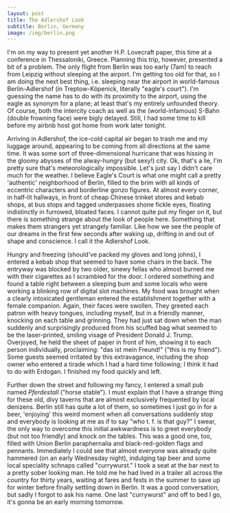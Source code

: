 ```yaml
---
layout: post
title: The Adlershof Look
subtitle: Berlin, Germany
image: /img/berlin.png
---
```


I'm on my way to present yet another H.P. Lovecraft paper, this time at a conference in Thessaloniki, Greece. Planning this trip, however, presented a bit of a problem. The only flight from Berlin was too early (7am) to reach from Leipzig without sleeping at the airport. I'm getting too old for that, so I am doing the next best thing, i.e. sleeping near the airport in world-famous Berlin-Adlershof (in Treptow-Köpenick, literally "eagle's court"). I'm guessing the name has to do with its proximity to the airport, using the eagle as synonym for a plane; at least that's my entirely unfounded theory. Of course, both the intercity coach as well as the (world-infamous) S-Bahn (double frowning face) were bigly delayed. Still, I had some time to kill before my airbnb host got home from work later tonight.

Arriving in Adlershof, the ice-cold capital air began to trash me and my luggage around, appearing to be coming from all directions at the same time. It was some sort of three-dimensional hurricane that was hissing in the gloomy abysses of the alway-hungry (but sexy!) city. Ok, that's a lie, I'm pretty sure that's meteorologically impossible. Let's just say I didn't care much for the weather. I believe Eagle's Court is what one might call a pretty 'authentic' neighborhood of Berlin, filled to the brim with all kinds of eccentric characters and borderline gonzo figures. At almost every corner, in half-lit hallways, in front of cheap Chinese trinket stores and kebab shops, at bus stops and tagged underpasses shone fickle eyes, floating indistinctly in furrowed, bloated faces. I cannot quite put my finger on it, but there is something strange about the look of people here. Something that makes them strangers yet strangely familiar. Like how we see the people of our dreams in the first few seconds after waking up, drifting in and out of shape and conscience. I call it the Adlershof Look.

Hungry and freezing (should've packed my gloves and long johns), I entered a kebab shop that seemed to have some chairs in the back. The entryway was blocked by two older, sinewy fellas who almost burned me with their cigarettes as I scrambled for the door. I ordered something and found a table right between a sleeping bum and some locals who were working a blinking row of digital slot machines. My food was brought when a clearly intoxicated gentleman entered the establishment together with a female companion. Again, their faces were swollen. They greeted each patron with heavy tongues, including myself, but in a friendly manner, knocking on each table and grinning. They had just sat down when the man suddenly and surprisingly produced from his scuffed bag what seemed to be the laser-printed, smiling visage of President Donald J. Trump. Overjoyed, he held the sheet of paper in front of him, showing it to each person individually, proclaiming: "das ist mein Freund!" ("this is my friend"). Some guests seemed irritated by this extravagance, including the shop owner who entered a tirade which I had a hard time following; I think it had to do with Erdogan. I finished my food quickly and left.

Further down the street and following my fancy, I entered a small pub named *Pferdestall* ("horse stable"). I must explain that I have a strange thing for these old, divy taverns that are almost exclusively frequented by local denizens. Berlin still has quite a lot of them, so sometimes I just go in for a beer, 'enjoying' this weird moment when all conversations suddenly stop and everybody is looking at me as if to say "who t. f. is that guy?" I swear, the only way to overcome this initial awkwardness is to greet everybody (but not too friendly) and knock on the tables. This was a good one, too, filled with Union Berlin paraphernalia and black-red-golden flags and pennants. Immediately I could see that almost everyone was already quite hammered (on an early Wednesday night), indulging tap beer and some local speciality schnaps called "currywurst." I took a seat at the bar next to a pretty sober looking man. He told me he had lived in a trailer all across the country for thirty years, waiting at fares and fests in the summer to save up for winter before finally settling down in Berlin. It was a good conversation, but sadly I forgot to ask his name. One last "currywurst" and off to bed I go, it's gonna be an early morning tomorrow.

